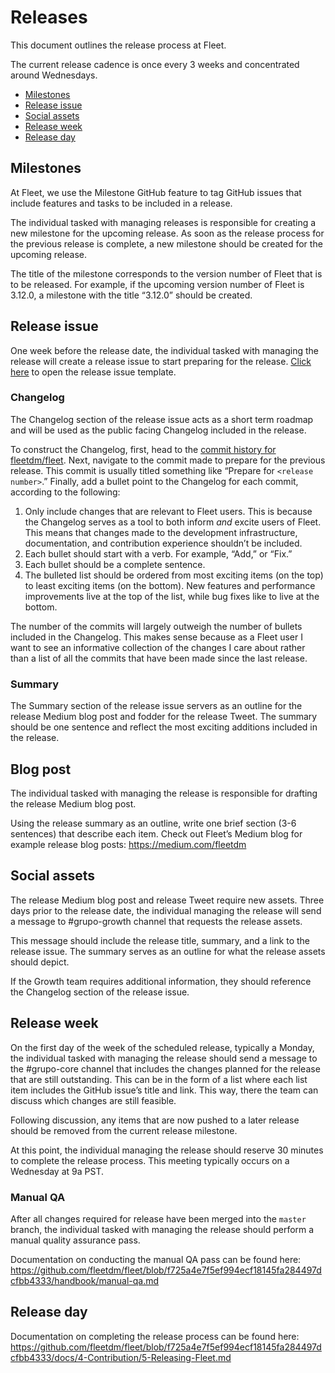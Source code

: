 # Releases

This document outlines the release process at Fleet.

The current release cadence is once every 3 weeks and concentrated around Wednesdays. 

- [Milestones](#milestones)
- [Release issue](#release-issue)
- [Social assets](#social-assets)
- [Release week](#release-week)
- [Release day](#release-day)

## Milestones

At Fleet, we use the Milestone GitHub feature to tag GitHub issues that include features and tasks to be included in a release.

The individual tasked with managing releases is responsible for creating a new milestone for the upcoming release. As soon as the release process for the previous release is complete, a new milestone should be created for the upcoming release. 

The title of the milestone corresponds to the version number of Fleet that is to be released. For example, if the upcoming version number of Fleet is 3.12.0, a milestone with the title “3.12.0” should be created.

## Release issue

One week before the release date, the individual tasked with managing the release will create a release issue to start preparing for the release. [Click here](https://github.com/fleetdm/confidential/issues/new?milestone=ASAP&body=%3E%20**This%20issue%20contains%20confidential%20information.**%0A%0A%23%23%20Fleet%20%3CVERSION%3E%0A%0A%23%23%23%20Release%20date%0A%0ATODO%0A%0A%23%23%23%20Summary%0A%0ATODO%0A%0A%23%23%23%20CHANGELOG%0A%0ATODO%0A%0A%23%23%23%20Core%20tasks%0A%0A-%20%5B%20%5D%20TODO%0A%0A%23%23%23%20Growth%20tasks%0A%0A-%20%5B%20%5D%20TODO) to open the release issue template.

### Changelog


The Changelog section of the release issue acts as a short term roadmap and will be used as the public facing Changelog included in the release.

To construct the Changelog, first, head to the [commit history for fleetdm/fleet](https://github.com/fleetdm/fleet/commits/master). Next, navigate to the commit made to prepare for the previous release. This commit is usually titled something like “Prepare for `<release number>`.” Finally, add a bullet point to the Changelog for each commit, according to the following:

1. Only include changes that are relevant to Fleet users. This is because the Changelog serves as a tool to both inform _and_ excite users of Fleet. This means that changes made to the development infrastructure, documentation, and contribution experience shouldn’t be included.
2. Each bullet should start with a verb. For example, “Add,” or “Fix.”
3. Each bullet should be a complete sentence.
4. The bulleted list should be ordered from most exciting items (on the top) to least exciting items (on the bottom). New features and performance improvements live at the top of the list, while bug fixes like to live at the bottom.

The number of the commits will largely outweigh the number of bullets included in the Changelog. This makes sense because as a Fleet user I want to see an informative collection of the changes I care about rather than a list of all the commits that have been made since the last release.

### Summary

The Summary section of the release issue servers as an outline for the release Medium blog post and fodder for the release Tweet. The summary should be one sentence and reflect the most exciting additions included in the release.

## Blog post

The individual tasked with managing the release is responsible for drafting the release Medium blog post.

Using the release summary as an outline, write one brief section (3-6 sentences) that describe each item. Check out Fleet’s Medium blog for example release blog posts: https://medium.com/fleetdm

## Social assets

The release Medium blog post and release Tweet require new assets. Three days prior to the release date, the individual managing the release will send a message to #grupo-growth channel that requests the release assets.

This message should include the release title, summary, and a link to the release issue. The summary serves as an outline for what the release assets should depict. 

If the Growth team requires additional information, they should reference the Changelog section of the release issue.

## Release week

On the first day of the week of the scheduled release, typically a Monday, the individual tasked with managing the release should send a message to the #grupo-core channel that includes the changes planned for the release that are still outstanding. This can be in the form of a list where each list item includes the GitHub issue’s title and link. This way, there the team can discuss which changes are still feasible.

Following discussion, any items that are now pushed to a later release should be removed from the current release milestone.

At this point, the individual managing the release should reserve 30 minutes to complete the release process. This meeting typically occurs on a Wednesday at 9a PST.

### Manual QA

After all changes required for release have been merged into the `master` branch, the individual tasked with managing the release should perform a manual quality assurance pass. 

Documentation on conducting the manual QA pass can be found here: https://github.com/fleetdm/fleet/blob/f725a4e7f5ef994ecf18145fa284497dcfbb4333/handbook/manual-qa.md 

## Release day

Documentation on completing the release process can be found here: https://github.com/fleetdm/fleet/blob/f725a4e7f5ef994ecf18145fa284497dcfbb4333/docs/4-Contribution/5-Releasing-Fleet.md 
